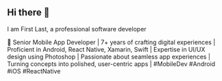 ## Hi there 👋

I am First Last, a professional software developer

📱 Senior Mobile App Developer | 7+ years of crafting digital experiences | Proficient in Android, React Native, Xamarin, Swift | 
Expertise in UI/UX design using Photoshop | Passionate about seamless app experiences | Turning concepts into polished, user-centric apps | 
#MobileDev #Android #iOS #ReactNative

<!--
**firstlast199999/firstlast199999** is a ✨ _special_ ✨ repository because its `README.md` (this file) appears on your GitHub profile.

Here are some ideas to get you started:

- 🔭 I’m currently working on ...
- 🌱 I’m currently learning ...
- 👯 I’m looking to collaborate on ...
- 🤔 I’m looking for help with ...
- 💬 Ask me about ...
- 📫 How to reach me: ...
- 😄 Pronouns: ...
- ⚡ Fun fact: ...
-->
